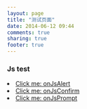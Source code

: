 ```yaml
---
layout: page
title: "测试页面"
date: 2014-06-12 09:44
comments: true
sharing: true
footer: true
---
```


<script language="javascript">
function onJsAlert() {
    window.alert("onJsAlert");
}

function onJsConfirm() {
    var res = window.confirm("onJsConfirm");
    window.alert(res);
}

function onJsPrompt() {
    var res = window.prompt("onJsPrompt", "onJsPrompt");
    window.alert(res);
}

</script>

### Js test

<li><a href="javascript:onJsAlert()">Click me: onJsAlert</a></li>
<li><a href="javascript:onJsConfirm()">Click me: onJsConfirm</a></li>
<li><a href="javascript:onJsPrompt()">Click me: onJsPrompt</a></li>

